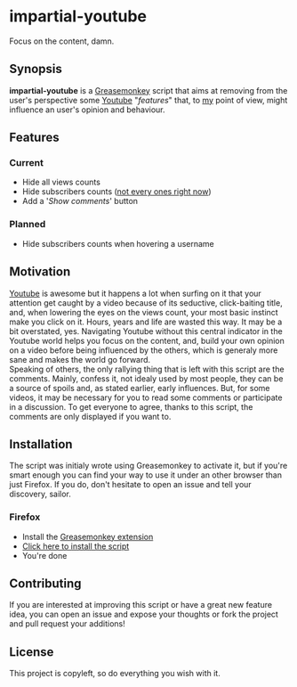 # impartial-youtube
Focus on the content, damn.

## Synopsis

**impartial-youtube** is a [Greasemonkey](https://addons.mozilla.org/en-US/firefox/addon/greasemonkey/) script that aims at removing from the user's perspective some [Youtube](https://www.youtube.com/) "_features_" that, to [my](https://github.com/pldiiw) point of view, might influence an user's opinion and behaviour.

## Features

### Current

* Hide all views counts
* Hide subscribers counts ([not every ones right now](https://github.com/pldiiw/impartial-youtube/README.md#impartial-youtube#Features#Planned))
* Add a '_Show comments_' button

### Planned

* Hide subscribers counts when hovering a username


## Motivation

[Youtube](https://www.youtube.com/) is awesome but it happens a lot when surfing on it that your attention get caught by a video because of its seductive, click-baiting title, and, when lowering the eyes on the views count, your most basic instinct make you click on it. Hours, years and life are wasted this way. It may be a bit overstated, yes. Navigating Youtube without this central indicator in the Youtube world helps you focus on the content, and, build your own opinion on a video before being influenced by the others, which is generaly more sane and makes the world go forward.  
Speaking of others, the only rallying thing that is left with this script are the comments. Mainly, confess it, not idealy used by most people, they can be a source of spoils and, as stated earlier, early influences. But, for some videos, it may be necessary for you to read some comments or participate in a discussion. To get everyone to agree, thanks to this script, the comments are only displayed if you want to.

## Installation

The script was initialy wrote using Greasemonkey to activate it, but if you're smart enough you can find your way to use it under an other browser than just Firefox. If you do, don't hesitate to open an issue and tell your discovery, sailor.

### Firefox

* Install the [Greasemonkey extension](https://addons.mozilla.org/en-US/firefox/addon/greasemonkey/)
* [Click here to install the script](https://raw.githubusercontent.com/pldiiw/impartial-youtube/impartial-youtube.user.js)
* You're done

## Contributing

If you are interested at improving this script or have a great new feature idea, you can open an issue and expose your thoughts or fork the project and pull request your additions!

## License

This project is copyleft, so do everything you wish with it.
